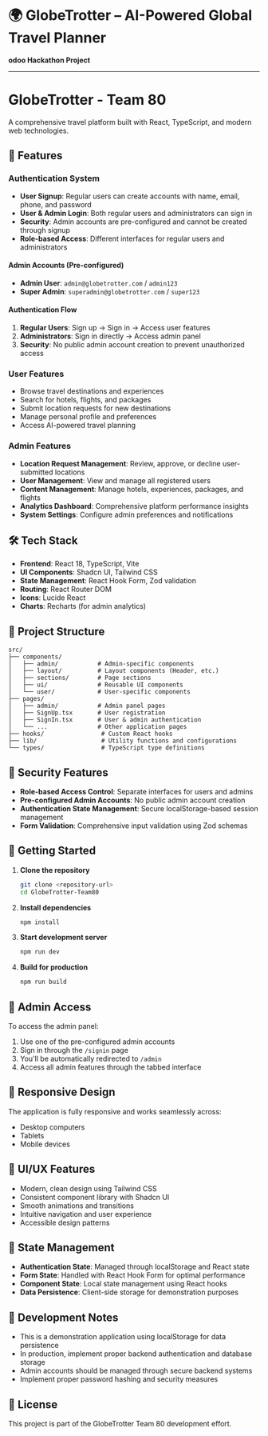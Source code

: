 # 🌍 GlobeTrotter – AI-Powered Global Travel Planner

**odoo Hackathon Project**  


---

# GlobeTrotter - Team 80

A comprehensive travel platform built with React, TypeScript, and modern web technologies.

## 🚀 Features

### Authentication System
- **User Signup**: Regular users can create accounts with name, email, phone, and password
- **User & Admin Login**: Both regular users and administrators can sign in
- **Security**: Admin accounts are pre-configured and cannot be created through signup
- **Role-based Access**: Different interfaces for regular users and administrators

#### Admin Accounts (Pre-configured)
- **Admin User**: `admin@globetrotter.com` / `admin123`
- **Super Admin**: `superadmin@globetrotter.com` / `super123`

#### Authentication Flow
1. **Regular Users**: Sign up → Sign in → Access user features
2. **Administrators**: Sign in directly → Access admin panel
3. **Security**: No public admin account creation to prevent unauthorized access

### User Features
- Browse travel destinations and experiences
- Search for hotels, flights, and packages
- Submit location requests for new destinations
- Manage personal profile and preferences
- Access AI-powered travel planning

### Admin Features
- **Location Request Management**: Review, approve, or decline user-submitted locations
- **User Management**: View and manage all registered users
- **Content Management**: Manage hotels, experiences, packages, and flights
- **Analytics Dashboard**: Comprehensive platform performance insights
- **System Settings**: Configure admin preferences and notifications

## 🛠️ Tech Stack

- **Frontend**: React 18, TypeScript, Vite
- **UI Components**: Shadcn UI, Tailwind CSS
- **State Management**: React Hook Form, Zod validation
- **Routing**: React Router DOM
- **Icons**: Lucide React
- **Charts**: Recharts (for admin analytics)

## 📁 Project Structure

```
src/
├── components/
│   ├── admin/           # Admin-specific components
│   ├── layout/          # Layout components (Header, etc.)
│   ├── sections/        # Page sections
│   ├── ui/              # Reusable UI components
│   └── user/            # User-specific components
├── pages/
│   ├── admin/           # Admin panel pages
│   ├── SignUp.tsx       # User registration
│   ├── SignIn.tsx       # User & admin authentication
│   └── ...              # Other application pages
├── hooks/                # Custom React hooks
├── lib/                  # Utility functions and configurations
└── types/                # TypeScript type definitions
```

## 🔐 Security Features

- **Role-based Access Control**: Separate interfaces for users and admins
- **Pre-configured Admin Accounts**: No public admin account creation
- **Authentication State Management**: Secure localStorage-based session management
- **Form Validation**: Comprehensive input validation using Zod schemas

## 🚦 Getting Started

1. **Clone the repository**
   ```bash
   git clone <repository-url>
   cd GlobeTrotter-Team80
   ```

2. **Install dependencies**
   ```bash
   npm install
   ```

3. **Start development server**
   ```bash
   npm run dev
   ```

4. **Build for production**
   ```bash
   npm run build
   ```

## 🔑 Admin Access

To access the admin panel:
1. Use one of the pre-configured admin accounts
2. Sign in through the `/signin` page
3. You'll be automatically redirected to `/admin`
4. Access all admin features through the tabbed interface

## 📱 Responsive Design

The application is fully responsive and works seamlessly across:
- Desktop computers
- Tablets
- Mobile devices

## 🎨 UI/UX Features

- Modern, clean design using Tailwind CSS
- Consistent component library with Shadcn UI
- Smooth animations and transitions
- Intuitive navigation and user experience
- Accessible design patterns

## 🔄 State Management

- **Authentication State**: Managed through localStorage and React state
- **Form State**: Handled with React Hook Form for optimal performance
- **Component State**: Local state management using React hooks
- **Data Persistence**: Client-side storage for demonstration purposes

## 🚧 Development Notes

- This is a demonstration application using localStorage for data persistence
- In production, implement proper backend authentication and database storage
- Admin accounts should be managed through secure backend systems
- Implement proper password hashing and security measures

## 📄 License

This project is part of the GlobeTrotter Team 80 development effort.

